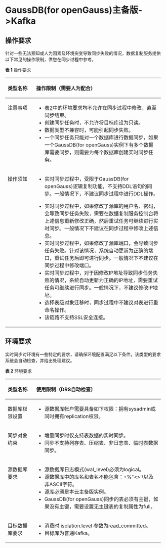 # GaussDB\(for openGauss\)主备版-\>Kafka<a name="drs_04_0447"></a>

## 操作要求<a name="section1610153915412"></a>

针对一些无法预知或人为因素及环境突变导致同步失败的情况，数据复制服务提供以下常见的操作限制，供您在同步过程中参考。

**表 1**  操作要求

<a name="table176671194291"></a>
<table><thead align="left"><tr id="row866817932916"><th class="cellrowborder" valign="top" width="18.32%" id="mcps1.2.3.1.1"><p id="p1766810912299"><a name="p1766810912299"></a><a name="p1766810912299"></a><strong id="b866816932911"><a name="b866816932911"></a><a name="b866816932911"></a>类型名称</strong></p>
</th>
<th class="cellrowborder" valign="top" width="81.67999999999999%" id="mcps1.2.3.1.2"><p id="p7668129102914"><a name="p7668129102914"></a><a name="p7668129102914"></a><strong id="b56683915291"><a name="b56683915291"></a><a name="b56683915291"></a>操作限制</strong>（需要人为配合）</p>
</th>
</tr>
</thead>
<tbody><tr id="row11668199294"><td class="cellrowborder" valign="top" width="18.32%" headers="mcps1.2.3.1.1 "><p id="p9668991296"><a name="p9668991296"></a><a name="p9668991296"></a>注意事项</p>
</td>
<td class="cellrowborder" valign="top" width="81.67999999999999%" headers="mcps1.2.3.1.2 "><a name="ul166688942920"></a><a name="ul166688942920"></a><ul id="ul166688942920"><li><a href="#table156691396290">表2</a>中的环境要求均不允许在同步过程中修改，直至同步结束。</li><li>创建同步任务时，不允许将目标库设为只读。</li><li>数据类型不兼容时，可能引起同步失败。</li><li>一个同步任务只能对一个数据库进行数据同步，如果一个GaussDB(for openGauss)实例下有多个数据库需要同步，则需要为每个数据库创建实时同步任务。</li></ul>
</td>
</tr>
<tr id="row266910919293"><td class="cellrowborder" valign="top" width="18.32%" headers="mcps1.2.3.1.1 "><p id="p866918932915"><a name="p866918932915"></a><a name="p866918932915"></a>操作须知</p>
</td>
<td class="cellrowborder" valign="top" width="81.67999999999999%" headers="mcps1.2.3.1.2 "><a name="ul175916322017"></a><a name="ul175916322017"></a><ul id="ul175916322017"><li>实时同步过程中，受限于GaussDB(for openGauss)逻辑复制功能，不支持DDL语句的同步。一般情况下，不建议同步过程中进行DDL操作。</li></ul>
<a name="ul1366959112914"></a><a name="ul1366959112914"></a><ul id="ul1366959112914"><li>实时同步过程中，如果修改了源库的用户名、密码，会导致同步任务失败，需要在数据复制服务控制台将上述信息重新修改正确，然后重试任务可继续进行实时同步。一般情况下不建议在同步过程中修改上述信息。</li><li>实时同步过程中，如果修改了源库端口，会导致同步任务失败。针对该情况，系统自动更新为正确的端口，重试任务后即可进行同步。一般情况下不建议在同步过程中修改端口。</li><li>实时同步过程中，对于因修改IP地址导致同步任务失败的情况，系统自动更新为正确的IP地址，需要重试任务可继续进行同步。一般情况下，不建议修改IP地址。</li><li>选择表级对象迁移时，同步过程中不建议对表进行重命名操作。</li><li>该链路不支持SSL安全连接。</li></ul>
</td>
</tr>
</tbody>
</table>

## 环境要求<a name="section165311339195419"></a>

实时同步对环境有一些特定的要求，请确保环境配置满足以下条件。该类型的要求系统会自动检查，并给出处理建议。

**表 2**  环境要求

<a name="table156691396290"></a>
<table><thead align="left"><tr id="row206693912292"><th class="cellrowborder" valign="top" width="18.29%" id="mcps1.2.3.1.1"><p id="p56691994299"><a name="p56691994299"></a><a name="p56691994299"></a><strong id="b196695912912"><a name="b196695912912"></a><a name="b196695912912"></a>类型名称</strong></p>
</th>
<th class="cellrowborder" valign="top" width="81.71000000000001%" id="mcps1.2.3.1.2"><p id="p567014932912"><a name="p567014932912"></a><a name="p567014932912"></a><strong id="b18670693293"><a name="b18670693293"></a><a name="b18670693293"></a>使用限制</strong>（DRS自动检查）</p>
</th>
</tr>
</thead>
<tbody><tr id="row16701396299"><td class="cellrowborder" valign="top" width="18.29%" headers="mcps1.2.3.1.1 "><p id="p66704952917"><a name="p66704952917"></a><a name="p66704952917"></a>数据库权限设置</p>
</td>
<td class="cellrowborder" valign="top" width="81.71000000000001%" headers="mcps1.2.3.1.2 "><a name="ul5670398296"></a><a name="ul5670398296"></a><ul id="ul5670398296"><li>源数据库帐户需要具备如下权限：拥有sysadmin或同时拥有replication权限。</li></ul>
</td>
</tr>
<tr id="row1967059102918"><td class="cellrowborder" valign="top" width="18.29%" headers="mcps1.2.3.1.1 "><p id="p767029132911"><a name="p767029132911"></a><a name="p767029132911"></a>同步对象约束</p>
</td>
<td class="cellrowborder" valign="top" width="81.71000000000001%" headers="mcps1.2.3.1.2 "><a name="ul12221452115"></a><a name="ul12221452115"></a><ul id="ul12221452115"><li>增量同步时仅支持表数据的实时同步。</li><li>同步不支持列存表、压缩表、非日志表、临时表数据同步。</li></ul>
</td>
</tr>
<tr id="row196701498297"><td class="cellrowborder" valign="top" width="18.29%" headers="mcps1.2.3.1.1 "><p id="p36705913294"><a name="p36705913294"></a><a name="p36705913294"></a>源数据库要求</p>
</td>
<td class="cellrowborder" valign="top" width="81.71000000000001%" headers="mcps1.2.3.1.2 "><a name="ul714371816441"></a><a name="ul714371816441"></a><ul id="ul714371816441"><li>源数据库日志模式(wal_level)必须为logical。</li><li>源数据库中的库名和表名不能包含：+%"&lt;&gt;'\以及非ASCII字符。</li><li>源库必须是本云主备版实例。</li><li><span id="text66409218193"><a name="text66409218193"></a><a name="text66409218193"></a>GaussDB(for openGauss)</span>同步的表必须有主键，如果没有主键，需要设置无主键表的复制属性为full。</li></ul>
</td>
</tr>
<tr id="row1167118916290"><td class="cellrowborder" valign="top" width="18.29%" headers="mcps1.2.3.1.1 "><p id="p1467189102915"><a name="p1467189102915"></a><a name="p1467189102915"></a>目标数据库要求</p>
</td>
<td class="cellrowborder" valign="top" width="81.71000000000001%" headers="mcps1.2.3.1.2 "><a name="ul02047619207"></a><a name="ul02047619207"></a><ul id="ul02047619207"><li>消费时 isolation.level 参数为read_committed。</li><li>目标库为普通Kafka。</li></ul>
</td>
</tr>
</tbody>
</table>

